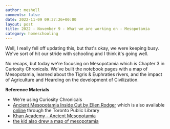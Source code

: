 ```yaml
---
author: meshell
comments: false
date: 2022-11-09 09:37:26+00:00
layout: post
title: 2022 - November 9 - What we are working on - Mesopotamia
category: homeschooling
---
```


Well, I really fell off updating this, but that's okay, we were keeping busy. We've sort of hit our stride with schooling and I think it's going well.

No recaps, but today we're focusing on Mesopotamia which is Chapter 3 in Curiosity Chronicals. We've built the notebook pages with a map of Mesopotamia, learned about the Tigris & Euphraties rivers, and the impact of Agriculture and Hearding on the development of Civilization.

**Reference Materials**
- We're using Curiosity Chronicals
- [Ancient Mesopotamia Inside Out by Ellen Rodger](https://crabtreebooks.com/shop/show/12853) which is also available [online](https://toronto.overdrive.com/media/3245149) through the Toronto Public Library
- [Khan Academy - Ancient Mesopotamia](https://www.khanacademy.org/humanities/world-history/world-history-beginnings/ancient-mesopotamia/v/ancient-mesopotamia)
- [the kid also drew a map of mesopotamia](https://www.worldhistory.org/image/169/map-of-the-fertile-crescent/)
